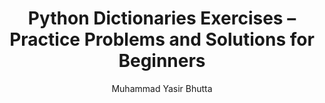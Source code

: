 ---
layout: exercises
title: "Python Dictionaries Exercises – Practice Problems and Solutions for Beginners"
description: Sharpen your Python skills with beginner-friendly dictionaries exercises. Practice key-value operations, dictionary methods, and data manipulation with interactive problems and solutions. Perfect for students and developers learning Python dictionaries.
keywords: Python dictionaries exercises, Python dictionary practice, Python dictionary problems, Python dictionary solutions, learn Python dictionaries, Python key-value pairs, Python dictionary methods, Python programming exercises, beginner Python dictionaries
author: "Muhammad Yasir Bhutta"
toc: toc/python.html
topic: "dictionaries"
course: "python"
prev: "/python/docs/dictionaries/practice-and-progress/find-fix-mistakes-dictionaries.html"
next: "/python/docs/dictionaries/practice-and-progress/mini-projects-dictionaries.html"
show_practice_progress: true
show_mini_project: null
show_toc: true
breadcrumb:
  - title: Home
    url: /
  - title: python
    url: /python/
  - title: Dictionaries
    url: /python/docs/dictionaries/
---